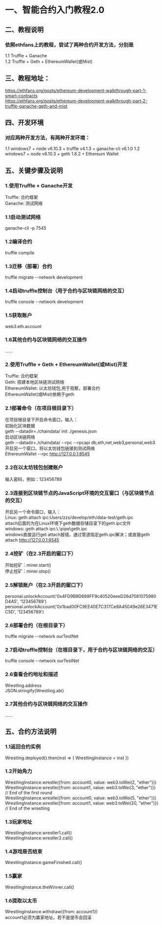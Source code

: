 # 一、智能合约入门教程2.0


## 二、教程说明

### 依照ethfans上的教程，尝试了两种合约开发方法，分别是
1.1 Truffle + Ganache  
1.2 Truffle + Geth + EthereumWallet(或Mist)  

## 三、教程地址： 

https://ethfans.org/posts/ethereum-development-walkthrough-part-1-smart-contracts  
https://ethfans.org/posts/ethereum-development-walkthrough-part-2-truffle-ganache-geth-and-mist  


## 四、开发环境

### 对应两种开发方法，有两种开发环境：
1.1 windows7 + node v6.10.3 + truffle v4.1.3 + ganache-cli v6.1.0
1.2 windows7 + node v6.10.3 + geth 1.8.2 + Ethereum Wallet 

## 五、关键步骤及说明

### 1.使用Truffle + Ganache开发
Truffle: 合约框架    
Ganache: 测试网络  

### 1.1启动测试网络
ganache-cli -p 7545  

### 1.2编译合约
truffle compile  

### 1.3迁移（部署）合约
truffle migrate --network development  

### 1.4启动truffle控制台（用于合约与区块链网络的交互）
truffle console --network development  

### 1.5获取账户
web3.eth.account  

### 1.6其他合约与区块链网络的交互操作
......

### 2.使用Truffle + Geth + EthereumWallet(或Mist)开发
Truffle: 合约框架   
Geth: 搭建本地区块链测试网络  
EthereumWallet: 以太坊钱包,用于观察，部署合约  
EthereumWallet(或Mist)依赖于geth  

### 2.1部署命令（在项目根目录下）
在项目根目录下开启命令窗口，输入：  
初始化区块数据  
geth --datadir=./chaindata/ init ./genesis.json  
启动区块链网络  
geth --datadir=./chaindata/ --rpc --rpcapi db,eth,net,web3,personal,web3  
开启另一个窗口，将以太坊钱包链接到测试网络  
EthereumWallet --rpc http://127.0.0.1:8545  

### 2.2在以太坊钱包创建账户
输入密码，例如：123456789  

### 2.3连接到区块链节点的JavaScript环境的交互窗口（与区块链节点的交互）
开启另一个命令窗口，输入：  
Linux: geth attach ipc:Users/zzs/develop/eth/data-test/geth.ipc  
attach后面的为在Linux环境下geth数据存储目录下的geth.ipc文件  
windows: geth attach ipc:\\.\pipe\geth.ipc  
windows直接运行get attach报错，通过管道指定geth.ipc解决；或直接geth attach http://127.0.0.1:8545  

### 2.4挖矿（在2.3开启的窗口下）
开始挖矿：miner.start()  
停止挖矿：miner.stop()  

### 2.5解锁账户（在2.3开启的窗口下）
personal.unlockAccount('0x4FD9B9D689FF9c40520eeeD26d7081075980D4A5', '123456789')  
personal.unlockAccount('0x1bad00FC9EE40E7C317Ce8A45049e26E3471EC5D', '123456789')  

### 2.6部署合约（在根目录下）
truffle migrate --network ourTestNet  

### 2.7启动truffle控制台（在根目录下，用于合约与区块链网络的交互）
truffle console --network ourTestNet  

### 2.6查看合约地址和描述
Wrestling.address  
JSON.stringify(Wrestling.abi)  

### 2.7其他合约与区块链网络的交互操作
......

## 五、合约方法说明 

### 1.1返回合约实例
Wrestling.deployed().then(inst => { WrestlingInstance = inst })  

### 1.2开始角力
WrestlingInstance.wrestle({from: account0, value: web3.toWei(2, "ether")})  
WrestlingInstance.wrestle({from: account1, value: web3.toWei(3, "ether")})  
// End of the first round  
WrestlingInstance.wrestle({from: account0, value: web3.toWei(5, "ether")})  
WrestlingInstance.wrestle({from: account1, value: web3.toWei(20, "ether")})  
// End of the wrestling  

### 1.3玩家地址
WrestlingInstance.wrestler1.call()  
WrestlingInstance.wrestler2.call()  

### 1.4游戏是否结束
WrestlingInstance.gameFinished.call()  

### 1.5赢家
WrestlingInstance.theWinner.call()  

### 1.6提取以太币
WrestlingInstance.withdraw({from: account1})  
account1必须为赢家地址，若不是提币会回滚  